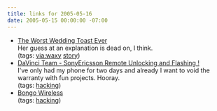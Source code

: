 ```yaml
---
title: links for 2005-05-16
date: 2005-05-15 00:00:00 -07:00
---
```


<ul class="delicious">
	<li>
		<div class="delicious-link"><a href="http://www.otherpeoplesstories.com/002.html">The Worst Wedding Toast Ever</a></div>
		<div class="delicious-extended">Her guess at an explanation is dead on, I think.</div>
		<div class="delicious-tags">(tags: <a href="http://del.icio.us/torrez/via:waxy">via:waxy</a> <a href="http://del.icio.us/torrez/story">story</a>)</div>
	</li>
	<li>
		<div class="delicious-link"><a href="http://davinciteam.com/index.php?page=manual-cablemod">DaVinci Team - SonyEricsson Remote Unlocking and Flashing !</a></div>
		<div class="delicious-extended">I've only had my phone for two days and already I want to void the warranty with fun projects. Hooray.</div>
		<div class="delicious-tags">(tags: <a href="http://del.icio.us/torrez/hacking">hacking</a>)</div>
	</li>
	<li>
		<div class="delicious-link"><a href="http://www.bongowireless.com/file_download.php">Bongo Wireless</a></div>
		<div class="delicious-tags">(tags: <a href="http://del.icio.us/torrez/hacking">hacking</a>)</div>
	</li>
</ul>
